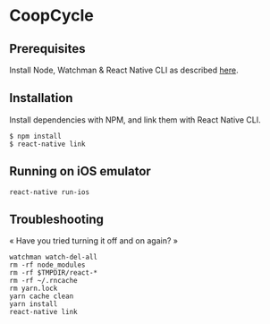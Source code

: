 CoopCycle
=========

Prerequisites
-------------

Install Node, Watchman & React Native CLI as described [here](https://facebook.github.io/react-native/docs/getting-started.html).

Installation
------------

Install dependencies with NPM, and link them with React Native CLI.

```
$ npm install
$ react-native link
```

Running on iOS emulator
-----------------------

```
react-native run-ios
```

Troubleshooting
---------------

« Have you tried turning it off and on again? »

```
watchman watch-del-all
rm -rf node_modules
rm -rf $TMPDIR/react-*
rm -rf ~/.rncache
rm yarn.lock
yarn cache clean
yarn install
react-native link
```
